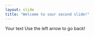 ```yaml
---
layout: slide
title: "Welcome to sour second slide!"
---
```

Your text
Use the left arrow to go back!
